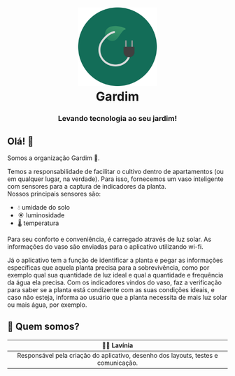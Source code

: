 <h1 align="center">
  <img src="https://github.com/gardim/gardim/blob/main/resources/icons/gardim.png?raw=true" alt="Gardim" width="180">
  <br>
  Gardim
  <br>
</h1>

<h3 align="center"> Levando tecnologia ao seu jardim!</h3>

  
## Olá! 👋
Somos a organização Gardim 💚. 

Temos a responsabilidade de facilitar o cultivo dentro de apartamentos (ou em qualquer lugar, na verdade).
Para isso, fornecemos um vaso inteligente com sensores para a captura de indicadores da planta.  
Nossos principais sensores são:
- 💧 umidade do solo
- ☀️ luminosidade
- 🌡️ temperatura

Para seu conforto e conveniência, é carregado através de luz solar. As informações do vaso são enviadas para o aplicativo utilizando wi-fi.

Já o aplicativo tem a função de identificar a planta e pegar as informações específicas que aquela planta precisa para a
sobrevivência, como por exemplo qual sua quantidade de luz ideal e qual a quantidade e frequência da água ela precisa. Com os
indicadores vindos do vaso, faz a verificação para saber se a planta está condizente com as suas condições ideais, e caso não
esteja, informa ao usuário que a planta necessita de mais luz solar ou mais água, por exemplo.

## 👥 Quem somos?

| 🧙‍♂️ Lavínia | 
| :----: |
Responsável pela criação do aplicativo, desenho dos layouts, testes e comunicação. | 

